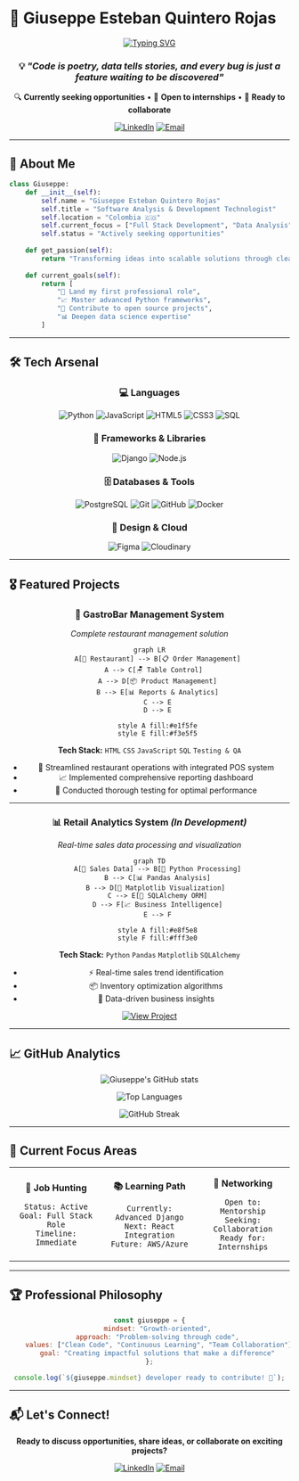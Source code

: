 # 🚀 Giuseppe Esteban Quintero Rojas

<div align="center">
  
  [![Typing SVG](https://readme-typing-svg.herokuapp.com?font=Fira+Code&pause=1000&color=36BCF7&center=true&vCenter=true&width=435&lines=Software+Analysis+%26+Development+Technologist;Full+Stack+Developer;Data+Analysis+Enthusiast;Always+Learning+New+Technologies)](https://git.io/typing-svg)
  
  ### 💡 *"Code is poetry, data tells stories, and every bug is just a feature waiting to be discovered"*
  
  🔍 **Currently seeking opportunities** • 💼 **Open to internships** • 🤝 **Ready to collaborate**
  
  [![LinkedIn](https://img.shields.io/badge/LinkedIn-0077B5?style=for-the-badge&logo=linkedin&logoColor=white)](https://www.linkedin.com/in/giuseppe-esteban-quintero-rojas-2155a0332/)
  [![Email](https://img.shields.io/badge/Gmail-D14836?style=for-the-badge&logo=gmail&logoColor=white)](mailto:giuseppeesteban101@gmail.com)
  
</div>

---

## 🎯 About Me

```python
class Giuseppe:
    def __init__(self):
        self.name = "Giuseppe Esteban Quintero Rojas"
        self.title = "Software Analysis & Development Technologist"
        self.location = "Colombia 🇨🇴"
        self.current_focus = ["Full Stack Development", "Data Analysis", "System Optimization"]
        self.status = "Actively seeking opportunities"
        
    def get_passion(self):
        return "Transforming ideas into scalable solutions through clean code and data-driven insights"
        
    def current_goals(self):
        return [
            "🎯 Land my first professional role",
            "📈 Master advanced Python frameworks", 
            "🤝 Contribute to open source projects",
            "📊 Deepen data science expertise"
        ]
```

---

## 🛠️ Tech Arsenal

<div align="center">

### 💻 Languages
![Python](https://img.shields.io/badge/Python-3776AB?style=for-the-badge&logo=python&logoColor=white)
![JavaScript](https://img.shields.io/badge/JavaScript-F7DF1E?style=for-the-badge&logo=javascript&logoColor=black)
![HTML5](https://img.shields.io/badge/HTML5-E34F26?style=for-the-badge&logo=html5&logoColor=white)
![CSS3](https://img.shields.io/badge/CSS3-1572B6?style=for-the-badge&logo=css3&logoColor=white)
![SQL](https://img.shields.io/badge/SQL-4479A1?style=for-the-badge&logo=mysql&logoColor=white)

### 🎨 Frameworks & Libraries
![Django](https://img.shields.io/badge/Django-092E20?style=for-the-badge&logo=django&logoColor=white)
![Node.js](https://img.shields.io/badge/Node.js-43853D?style=for-the-badge&logo=node.js&logoColor=white)

### 🗄️ Databases & Tools
![PostgreSQL](https://img.shields.io/badge/PostgreSQL-316192?style=for-the-badge&logo=postgresql&logoColor=white)
![Git](https://img.shields.io/badge/Git-F05032?style=for-the-badge&logo=git&logoColor=white)
![GitHub](https://img.shields.io/badge/GitHub-100000?style=for-the-badge&logo=github&logoColor=white)
![Docker](https://img.shields.io/badge/Docker-2496ED?style=for-the-badge&logo=docker&logoColor=white)

### 🎨 Design & Cloud
![Figma](https://img.shields.io/badge/Figma-F24E1E?style=for-the-badge&logo=figma&logoColor=white)
![Cloudinary](https://img.shields.io/badge/Cloudinary-3448C5?style=for-the-badge&logo=cloudinary&logoColor=white)

</div>

---

## 🎖️ Featured Projects

<div align="center">

### 🍴 GastroBar Management System
*Complete restaurant management solution*

```mermaid
graph LR
    A[🏪 Restaurant] --> B[📋 Order Management]
    A --> C[🪑 Table Control]  
    A --> D[📦 Product Management]
    B --> E[📊 Reports & Analytics]
    C --> E
    D --> E
    
    style A fill:#e1f5fe
    style E fill:#f3e5f5
```

**Tech Stack:** `HTML` `CSS` `JavaScript` `SQL` `Testing & QA`
- 🎯 Streamlined restaurant operations with integrated POS system
- 📈 Implemented comprehensive reporting dashboard
- 🧪 Conducted thorough testing for optimal performance

---

### 📊 Retail Analytics System *(In Development)*
*Real-time sales data processing and visualization*

```mermaid
graph TD
    A[🛒 Sales Data] --> B[🐍 Python Processing]
    B --> C[📊 Pandas Analysis]
    B --> D[🎨 Matplotlib Visualization] 
    C --> E[💾 SQLAlchemy ORM]
    D --> F[📈 Business Intelligence]
    E --> F
    
    style A fill:#e8f5e8
    style F fill:#fff3e0
```

**Tech Stack:** `Python` `Pandas` `Matplotlib` `SQLAlchemy`
- ⚡ Real-time sales trend identification
- 📦 Inventory optimization algorithms  
- 🎯 Data-driven business insights

[![View Project](https://img.shields.io/badge/View_on_GitHub-181717?style=for-the-badge&logo=github&logoColor=white)](https://github.com/GiuseppeQuintero17/Proyecto-ombu-sena)

</div>

---

## 📈 GitHub Analytics

<div align="center">
  
  ![Giuseppe's GitHub stats](https://github-readme-stats.vercel.app/api?username=GiuseppeQuintero17&show_icons=true&theme=radical&hide_border=true&count_private=true)
  
  ![Top Languages](https://github-readme-stats.vercel.app/api/top-langs/?username=GiuseppeQuintero17&layout=compact&theme=radical&hide_border=true)
  
  ![GitHub Streak](https://github-readme-streak-stats.herokuapp.com/?user=GiuseppeQuintero17&theme=radical&hide_border=true)
  
</div>

---

## 🎯 Current Focus Areas

<table align="center">
<tr>
<td align="center" width="33%">

**🚀 Job Hunting**
```
Status: Active
Goal: Full Stack Role
Timeline: Immediate
```

</td>
<td align="center" width="33%">

**📚 Learning Path**  
```
Currently: Advanced Django
Next: React Integration
Future: AWS/Azure
```

</td>
<td align="center" width="33%">

**🤝 Networking**
```
Open to: Mentorship
Seeking: Collaboration
Ready for: Internships
```

</td>
</tr>
</table>

---

## 🏆 Professional Philosophy

<div align="center">

```javascript
const giuseppe = {
    mindset: "Growth-oriented",
    approach: "Problem-solving through code",
    values: ["Clean Code", "Continuous Learning", "Team Collaboration"],
    goal: "Creating impactful solutions that make a difference"
};

console.log(`${giuseppe.mindset} developer ready to contribute! 💪`);
```

</div>

---

## 📬 Let's Connect!

<div align="center">
  
  **Ready to discuss opportunities, share ideas, or collaborate on exciting projects?**
  
  [![LinkedIn](https://img.shields.io/badge/Professional_Network-0077B5?style=for-the-badge&logo=linkedin&logoColor=white)](https://www.linkedin.com/in/giuseppe-esteban-quintero-rojas-2155a0332/)
  [![Email](https://img.shields.io/badge/Direct_Contact-D14836?style=for-the-badge&logo=gmail&logoColor=white)](mailto:giuseppeesteban101@gmail.com)
  

</div>
